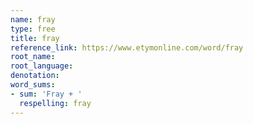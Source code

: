 ```yaml
---
name: fray
type: free
title: fray
reference_link: https://www.etymonline.com/word/fray
root_name: 
root_language: 
denotation: 
word_sums:
- sum: 'Fray + '
  respelling: fray
---
```

